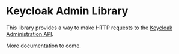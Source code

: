 # Keycloak Admin Library

This library provides a way to make HTTP requests to the [Keycloak Administration API](https://www.keycloak.org/docs-api/5.0/rest-api/index.html#_overview).

More documentation to come.
